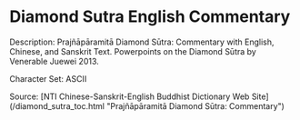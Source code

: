 # Diamond Sutra English Commentary
Description: Prajñāpāramitā Diamond Sūtra: Commentary with English, Chinese, and Sanskrit Text. Powerpoints on the Diamond Sūtra by Venerable Juewei 2013.

Character Set: ASCII

Source: [NTI Chinese-Sanskrit-English Buddhist Dictionary Web Site] (/diamond_sutra_toc.html "Prajñāpāramitā Diamond Sūtra: Commentary")

